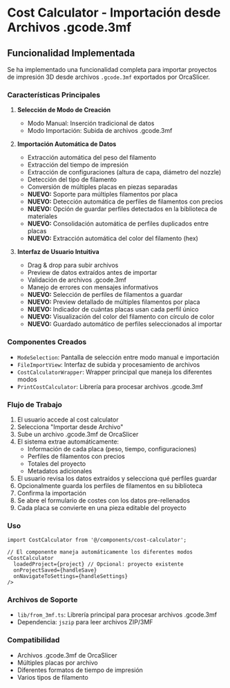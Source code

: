 # Cost Calculator - Importación desde Archivos .gcode.3mf

## Funcionalidad Implementada

Se ha implementado una funcionalidad completa para importar proyectos de impresión 3D desde archivos `.gcode.3mf` exportados por OrcaSlicer.

### Características Principales

1. **Selección de Modo de Creación**
   - Modo Manual: Inserción tradicional de datos
   - Modo Importación: Subida de archivos .gcode.3mf

2. **Importación Automática de Datos**
   - Extracción automática del peso del filamento
   - Extracción del tiempo de impresión
   - Extracción de configuraciones (altura de capa, diámetro del nozzle)
   - Detección del tipo de filamento
   - Conversión de múltiples placas en piezas separadas
   - **NUEVO:** Soporte para múltiples filamentos por placa
   - **NUEVO:** Detección automática de perfiles de filamentos con precios
   - **NUEVO:** Opción de guardar perfiles detectados en la biblioteca de materiales
   - **NUEVO:** Consolidación automática de perfiles duplicados entre placas
   - **NUEVO:** Extracción automática del color del filamento (hex)

3. **Interfaz de Usuario Intuitiva**
   - Drag & drop para subir archivos
   - Preview de datos extraídos antes de importar
   - Validación de archivos .gcode.3mf
   - Manejo de errores con mensajes informativos
   - **NUEVO:** Selección de perfiles de filamentos a guardar
   - **NUEVO:** Preview detallado de múltiples filamentos por placa
   - **NUEVO:** Indicador de cuántas placas usan cada perfil único
   - **NUEVO:** Visualización del color del filamento con círculo de color
   - **NUEVO:** Guardado automático de perfiles seleccionados al importar

### Componentes Creados

- `ModeSelection`: Pantalla de selección entre modo manual e importación
- `FileImportView`: Interfaz de subida y procesamiento de archivos
- `CostCalculatorWrapper`: Wrapper principal que maneja los diferentes modos
- `PrintCostCalculator`: Librería para procesar archivos .gcode.3mf

### Flujo de Trabajo

1. El usuario accede al cost calculator
2. Selecciona "Importar desde Archivo"
3. Sube un archivo .gcode.3mf de OrcaSlicer
4. El sistema extrae automáticamente:
   - Información de cada placa (peso, tiempo, configuraciones)
   - Perfiles de filamentos con precios
   - Totales del proyecto
   - Metadatos adicionales
5. El usuario revisa los datos extraídos y selecciona qué perfiles guardar
6. Opcionalmente guarda los perfiles de filamentos en su biblioteca
7. Confirma la importación
8. Se abre el formulario de costes con los datos pre-rellenados
9. Cada placa se convierte en una pieza editable del proyecto

### Uso

```tsx
import CostCalculator from '@/components/cost-calculator';

// El componente maneja automáticamente los diferentes modos
<CostCalculator
  loadedProject={project} // Opcional: proyecto existente
  onProjectSaved={handleSave}
  onNavigateToSettings={handleSettings}
/>
```

### Archivos de Soporte

- `lib/from_3mf.ts`: Librería principal para procesar archivos .gcode.3mf
- Dependencia: `jszip` para leer archivos ZIP/3MF

### Compatibilidad

- Archivos .gcode.3mf de OrcaSlicer
- Múltiples placas por archivo
- Diferentes formatos de tiempo de impresión
- Varios tipos de filamento
